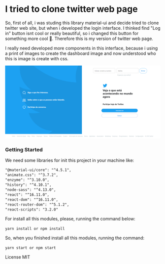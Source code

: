 # I tried to clone twitter web page

So, first of all, i was studing this library material-ui and decide tried to clone twitter web site, but when i developed the login interface. I thinked  find "Log in" button isnt cool or really beautiful, so i changed this button for something more cool 🎉. Therefore this is my version of twitter web page.

I really need developed more components in this interface, because i using a print of images to create the dashboard image and now understood who this is image is create with css.

![Twitter Login](screenshot/twitter-login.PNG)


### **Getting Started**

We need some libraries for init this project in your machine like:

    "@material-ui/core": "^4.5.1",
    "animate.css": "^3.7.2",
    "enzyme": "^3.10.0",
    "history": "^4.10.1",
    "node-sass": "^4.13.0",
    "react": "^16.11.0",
    "react-dom": "^16.11.0",
    "react-router-dom": "^5.1.2",
    "react-scripts": "3.2.0"

For install all this modules, please, running the command below: 

`yarn install or npm install`

So, when you finished install all this modules, running the command:

`yarn start or npm start`

License MIT



